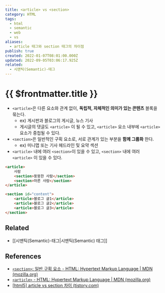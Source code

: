 ```yaml
---
title: <article> vs <section>
category: HTML
tags:
  - html
  - semantic
  - web
  - vs
aliases:
  - article 태그와 section 태그의 차이점
publish: true
created: 2022-01-07T08:01:00.000Z
updated: 2022-09-05T03:06:17.925Z
related:
  - 시맨틱(Semantic)-태그
---
```


# {{ $frontmatter.title }}

- `<article>`은 다른 요소와 관계 없이, **독립적, 자체적인 의미가 있는 콘텐츠** 블록을 묶는다.
  - ex) 게시판과 블로그의 게시글, 뉴스 기사
  - 게시글의 댓글도 `<article>` 이 될 수 있고, `<article>` 요소 내부에 `<article>` 요소가 중첩될 수 있다.
- `<section>`은 일반적인 구획 요소로, 서로 관계가 있는 부분을 **함께 그룹화** 한다.
  - ex) 미니맵 또는 기사 헤드라인 및 요약 섹션
- `<article>` 내에 여러 `<section>`이 있을 수 있고, `<section>` 내에 여러 `<article>` 이 있을 수 있다.

```html
<article>
	사람
	<section>뚱뚱한 사람</section>
	<section>마른 사람</section>
</article>

<section id="content">
	<article>블로그 글1</article>
	<article>블로그 글2</article>
	<article>블로그 글3</article>
</section>
```

## Related

- [[시맨틱(Semantic)-태그|시맨틱(Semantic) 태그]]

## References

- [`<section>`: 일반 구획 요소 - HTML: Hypertext Markup Language | MDN (mozilla.org)](https://developer.mozilla.org/ko/docs/Web/HTML/Element/section)
- [`<article>` - HTML: Hypertext Markup Language | MDN (mozilla.org)](https://developer.mozilla.org/ko/docs/Web/HTML/Element/article)
- [[html5] article vs section 차이 (tistory.com)](https://aboooks.tistory.com/346)
